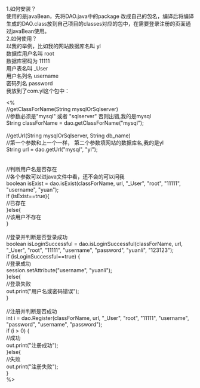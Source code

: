 1.如何安装？</br>
使用的是javaBean，先将DAO.java中的package 改成自己的包名，编译后将编译生成的DAO.class放到自己项目的classes对应的包中，在需要登录注册的页面通过javaBean使用。</br>
2.如何使用？</br>
以我的举例，比如我的网站数据库名叫 yl</br>
数据库用户名叫 root</br>
数据库密码为 11111</br>
用户表名叫 _User </br>
用户名列名 username</br>
密码列名 password</br>
我放到了com.yl这个包中：

<%  </br>
//getClassForName(String mysqlOrSqlserver)</br>
//参数必须是"mysql" 或者 "sqlserver" 否则出错,我的是mysql</br>
String classForName = dao.getClassForName("mysql");</br>
</br>
//getUrl(String mysqlOrSqlserver, String db_name)</br>
//第一个参数和上一个一样， 第二个参数填网站的数据库名,我的是yl</br>
String url = dao.getUrl("mysql", "yl");</br>
</br>
</br>
//判断用户名是否存在</br>
//各个参数可以进java文件中看，还不会的可以问我</br>
boolean isExist = dao.isExist(classForName, url, "_User", "root", "11111", "username", "yuan");</br>
if (isExist==true){</br>
	//已存在</br>
}else{</br>
	//该用户不存在</br>
}</br>
</br>
//登录并判断是否登录成功</br>
boolean isLoginSuccessful = dao.isLoginSuccessful(classForName, url, "_User", "root", "11111", "username", "password", "yuanli", "123123");</br>
if (isLoginSuccessful==true) {</br>
	//登录成功</br>
	session.setAttribute("username", "yuanli");</br>
}else{</br>
	//登录失败</br>
	out.print("用户名或密码错误");</br>
}</br>
</br>
//注册并判断是否成功</br>
int i = dao.Register(classForName, url, "_User", "root", "11111", "username", "password", "username", "password");</br>
if (i > 0) {</br>
	//成功</br>
	out.print("注册成功");</br>
}else{</br>
	//失败</br>
	out.print("注册失败");</br>
}</br>
%></br>
